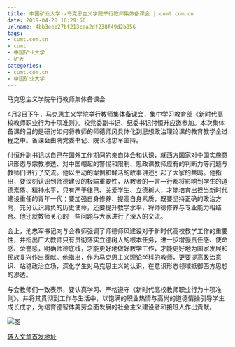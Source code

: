 ```yaml
---
title: 中国矿业大学->马克思主义学院举行教师集体备课会 | cumt.com.cn
date: 2019-04-28 16:29:56
urlname: 4bb3eee27bf213caa2df238f49d2b856
tags: 
- cumt.com.cn
- cumt
- 中国矿业大学
- 矿大
categories:
- cumt.com.cn
- 中国矿业大学
---
```


马克思主义学院举行教师集体备课会

4月3日下午，马克思主义学院举行教师集体备课会，集中学习教育部《新时代高校教师职业行为十项准则》。校党委副书记、纪委书记付恒升应邀参加。本次集体备课的目的是研讨如何将教师的师德师风具体化到思想政治理论课的教育教学全过程之中。备课会由院党委书记、院长池忠军主持。

付恒升副书记以自己在国外工作期间的亲自体会和认识，就西方国家对中国实施意识形态与宗教渗透、对中国崛起的警惕和限制、思政课教师应有的判断力等问题与教师们进行了交流。他以生动的案例和鲜活的故事讲述引起了大家的共鸣。他指出，要深刻认识到师德建设的极端重要性，从教者的一言一行都将影响到学生的道德素质、精神水平，只有严于律己、关爱学生、立德树人，才能培育出担当新时代建设重任的青年一代；要加强自身修养、提高自身素质，既要坚持正确的政治方向，充分认识肩负的历史使命，还要提升教学水平，将师德修养与专业能力相结合。他还就教师关心的一些问题与大家进行了深入的交流。

会上，池忠军书记向与会教师强调了师德师风建设对于新时代高校教学工作的重要性，并指出广大教师只有贯彻落实立德树人的根本任务，进一步增强责任感、使命感、荣誉感，明确师德底线，才能更好地做好教学工作，才能更好地为国家发展和民族复兴作出贡献。他指出，作为马克思主义理论学科的教师，更要提高政治意识、站稳政治立场，深化学生对马克思主义的认识，在意识形态领域抵御西方思想的渗透。

与会教师们一致表示，要认真学习、严格遵守《新时代高校教师职业行为十项准则》，并将其贯彻到工作与生活中，以饱满的职业热情与高尚的道德情操引导学生成长成才，为培育德智体美劳全面发展的社会主义建设者和接班人作出贡献。

![图](http://xwzx.cumt.edu.cn/_upload/article/images/4f/c1/f3da860e499f84ebbbce3d372c87/bf54d71b-d66c-481e-8618-2caabd77be17.jpg)

[转入文章首发地址](http://xwzx.cumt.edu.cn/ea/07/c513a518663/page.htm)